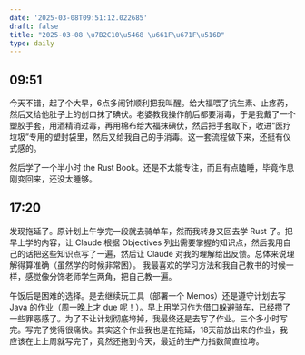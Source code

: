 ```yaml
---
date: '2025-03-08T09:51:12.022685'
draft: false
title: "2025-03-08 \u7B2C10\u5468 \u661F\u671F\u516D"
type: daily
---
```


## 09:51

今天不错，起了个大早，6点多闹钟顺利把我叫醒。给大福喂了抗生素、止疼药，然后又给他肚子上的创口抹了碘伏。老婆教我操作前后都要消毒，于是我戴了一个塑胶手套，用酒精消过毒，再用棉布给大福抹碘伏，然后把手套取下，收进“医疗垃圾”专用的塑封袋里，然后又给我自己的手消毒。这一套流程做下来，还挺有仪式感的。


然后学了一个半小时 the Rust Book。还是不太能专注，而且有点瞌睡，毕竟作息刚变回来，还没太睡够。


## 17:20

发现拖延了。原计划上午学完一段就去骑单车，然而我转身又回去学 Rust 了。把早上学的内容，让 Claude 根据 Objectives 列出需要掌握的知识点，然后我用自己的话把这些知识点写了一遍，然后让 Claude 对我的理解给出反馈。总体来说理解得算准确（虽然学的时候非常困）。 我最喜欢的学习方法和我自己教书的时候一样，感觉像分饰老师学生两角，把自己教一遍。


午饭后是困难的选择。是去继续玩工具（部署一个 Memos）还是遵守计划去写 Java 的作业（周一晚上才 due 呢！）。早上用学习作为借口躲避骑车，已经攒了一些罪恶感了。为了不让计划彻底垮掉，我最终还是去写了作业。三个多小时写完。写完了觉得很痛快。其实这个作业我也是在拖延，18天前放出来的作业，我应该在上上周就写完了，竟然还拖到今天，最近的生产力指数简直拉垮。

